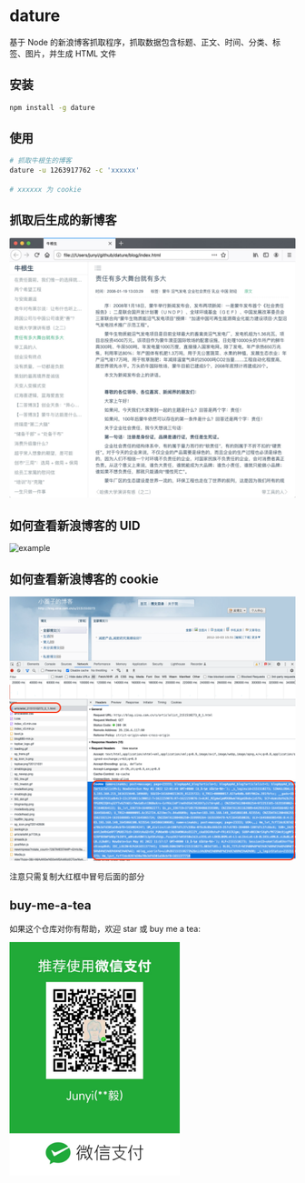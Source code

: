 # dature
基于 Node 的新浪博客抓取程序，抓取数据包含标题、正文、时间、分类、标签、图片，并生成 HTML 文件

## 安装

```bash
npm install -g dature 
```

## 使用

```bash
# 抓取牛根生的博客
dature -u 1263917762 -c 'xxxxxx'

# xxxxxx 为 cookie
```
## 抓取后生成的新博客
![example](https://raw.githubusercontent.com/junyiz/dature/master/images/example.jpg)

## 如何查看新浪博客的 UID
 
![example](https://raw.githubusercontent.com/junyiz/dature/master/images/sina.jpg)

## 如何查看新浪博客的 cookie

![cookie](https://raw.githubusercontent.com/junyiz/dature/master/images/cookie.png)

注意只需复制大红框中冒号后面的部分

## buy-me-a-tea
如果这个仓库对你有帮助，欢迎 star 或 buy me a tea:

<img src="https://raw.githubusercontent.com/junyiz/dature/master/images/wechat.jpg" width="300" />